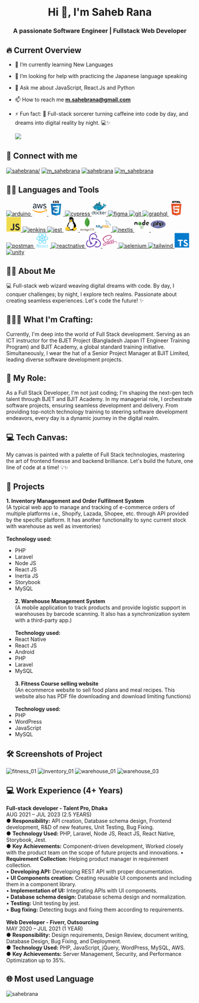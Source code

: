 <h1 align="center">Hi 👋, I'm Saheb Rana</h1>
<h3 align="center">A passionate Software Engineer | Fullstack Web Developer</h3>

## 🔥 Current Overview
- 🌱 I’m currently learning New Languages
- 🤔 I’m looking for help with practicing the Japanese language speaking
- 💬 Ask me about JavaScript, React.Js and Python
- 📫 How to reach me **m.sahebrana@gmail.com**
- ⚡ Fun fact: 🚀 Full-stack sorcerer turning caffeine into code by day, and dreams into digital reality by night. 💻✨

  ![](https://komarev.com/ghpvc/?username=SahebRana&color=blue)

<h2 align="left">📇 Connect with me</h2>
<p align="left">
<a href="https://linkedin.com/in/sahebrana/" target="blank"><img align="center" src="https://raw.githubusercontent.com/rahuldkjain/github-profile-readme-generator/master/src/images/icons/Social/linked-in-alt.svg" alt="sahebrana/" height="30" width="40" /></a>
<a href="https://www.hackerrank.com/m_sahebrana" target="blank"><img align="center" src="https://raw.githubusercontent.com/rahuldkjain/github-profile-readme-generator/master/src/images/icons/Social/hackerrank.svg" alt="m_sahebrana" height="30" width="40" /></a>
<a href="https://www.leetcode.com/sahebrana" target="blank"><img align="center" src="https://raw.githubusercontent.com/rahuldkjain/github-profile-readme-generator/master/src/images/icons/Social/leet-code.svg" alt="sahebrana" height="30" width="40" /></a>
<a href="https://www.facebook.com/Contact.SahebRana" target="blank"><img align="center" src="https://raw.githubusercontent.com/rahuldkjain/github-profile-readme-generator/master/src/images/icons/Social/facebook.svg" alt="m_sahebrana" height="30" width="40" /></a>
</p>

<h2 align="left">🤹🏻 Languages and Tools</h2>
<p align="left"> <a href="https://www.arduino.cc/" target="_blank" rel="noreferrer"> <img src="https://cdn.worldvectorlogo.com/logos/arduino-1.svg" alt="arduino" width="40" height="40"/> </a> <a href="https://aws.amazon.com" target="_blank" rel="noreferrer"> <img src="https://raw.githubusercontent.com/devicons/devicon/master/icons/amazonwebservices/amazonwebservices-original-wordmark.svg" alt="aws" width="40" height="40"/> </a> <a href="https://www.w3schools.com/css/" target="_blank" rel="noreferrer"> <img src="https://raw.githubusercontent.com/devicons/devicon/master/icons/css3/css3-original-wordmark.svg" alt="css3" width="40" height="40"/> </a> <a href="https://www.cypress.io" target="_blank" rel="noreferrer"> <img src="https://raw.githubusercontent.com/simple-icons/simple-icons/6e46ec1fc23b60c8fd0d2f2ff46db82e16dbd75f/icons/cypress.svg" alt="cypress" width="40" height="40"/> </a> <a href="https://www.docker.com/" target="_blank" rel="noreferrer"> <img src="https://raw.githubusercontent.com/devicons/devicon/master/icons/docker/docker-original-wordmark.svg" alt="docker" width="40" height="40"/> </a> <a href="https://www.figma.com/" target="_blank" rel="noreferrer"> <img src="https://www.vectorlogo.zone/logos/figma/figma-icon.svg" alt="figma" width="40" height="40"/> </a> <a href="https://git-scm.com/" target="_blank" rel="noreferrer"> <img src="https://www.vectorlogo.zone/logos/git-scm/git-scm-icon.svg" alt="git" width="40" height="40"/> </a> <a href="https://graphql.org" target="_blank" rel="noreferrer"> <img src="https://www.vectorlogo.zone/logos/graphql/graphql-icon.svg" alt="graphql" width="40" height="40"/> </a> <a href="https://www.w3.org/html/" target="_blank" rel="noreferrer"> <img src="https://raw.githubusercontent.com/devicons/devicon/master/icons/html5/html5-original-wordmark.svg" alt="html5" width="40" height="40"/> </a> <a href="https://developer.mozilla.org/en-US/docs/Web/JavaScript" target="_blank" rel="noreferrer"> <img src="https://raw.githubusercontent.com/devicons/devicon/master/icons/javascript/javascript-original.svg" alt="javascript" width="40" height="40"/> </a> <a href="https://www.jenkins.io" target="_blank" rel="noreferrer"> <img src="https://www.vectorlogo.zone/logos/jenkins/jenkins-icon.svg" alt="jenkins" width="40" height="40"/> </a> <a href="https://jestjs.io" target="_blank" rel="noreferrer"> <img src="https://www.vectorlogo.zone/logos/jestjsio/jestjsio-icon.svg" alt="jest" width="40" height="40"/> </a> <a href="https://www.linux.org/" target="_blank" rel="noreferrer"> <img src="https://raw.githubusercontent.com/devicons/devicon/master/icons/linux/linux-original.svg" alt="linux" width="40" height="40"/> </a> <a href="https://www.mongodb.com/" target="_blank" rel="noreferrer"> <img src="https://raw.githubusercontent.com/devicons/devicon/master/icons/mongodb/mongodb-original-wordmark.svg" alt="mongodb" width="40" height="40"/> </a> <a href="https://www.mysql.com/" target="_blank" rel="noreferrer"> <img src="https://raw.githubusercontent.com/devicons/devicon/master/icons/mysql/mysql-original-wordmark.svg" alt="mysql" width="40" height="40"/> </a> <a href="https://nextjs.org/" target="_blank" rel="noreferrer"> <img src="https://cdn.worldvectorlogo.com/logos/nextjs-2.svg" alt="nextjs" width="40" height="40"/> </a> <a href="https://nodejs.org" target="_blank" rel="noreferrer"> <img src="https://raw.githubusercontent.com/devicons/devicon/master/icons/nodejs/nodejs-original-wordmark.svg" alt="nodejs" width="40" height="40"/> </a> <a href="https://www.php.net" target="_blank" rel="noreferrer"> <img src="https://raw.githubusercontent.com/devicons/devicon/master/icons/php/php-original.svg" alt="php" width="40" height="40"/> </a> <a href="https://postman.com" target="_blank" rel="noreferrer"> <img src="https://www.vectorlogo.zone/logos/getpostman/getpostman-icon.svg" alt="postman" width="40" height="40"/> </a> <a href="https://reactjs.org/" target="_blank" rel="noreferrer"> <img src="https://raw.githubusercontent.com/devicons/devicon/master/icons/react/react-original-wordmark.svg" alt="react" width="40" height="40"/> </a> <a href="https://reactnative.dev/" target="_blank" rel="noreferrer"> <img src="https://reactnative.dev/img/header_logo.svg" alt="reactnative" width="40" height="40"/> </a> <a href="https://redux.js.org" target="_blank" rel="noreferrer"> <img src="https://raw.githubusercontent.com/devicons/devicon/master/icons/redux/redux-original.svg" alt="redux" width="40" height="40"/> </a> <a href="https://sass-lang.com" target="_blank" rel="noreferrer"> <img src="https://raw.githubusercontent.com/devicons/devicon/master/icons/sass/sass-original.svg" alt="sass" width="40" height="40"/> </a> <a href="https://www.selenium.dev" target="_blank" rel="noreferrer"> <img src="https://raw.githubusercontent.com/detain/svg-logos/780f25886640cef088af994181646db2f6b1a3f8/svg/selenium-logo.svg" alt="selenium" width="40" height="40"/> </a> <a href="https://tailwindcss.com/" target="_blank" rel="noreferrer"> <img src="https://www.vectorlogo.zone/logos/tailwindcss/tailwindcss-icon.svg" alt="tailwind" width="40" height="40"/> </a> <a href="https://www.typescriptlang.org/" target="_blank" rel="noreferrer"> <img src="https://raw.githubusercontent.com/devicons/devicon/master/icons/typescript/typescript-original.svg" alt="typescript" width="40" height="40"/> </a> <a href="https://unity.com/" target="_blank" rel="noreferrer"> <img src="https://www.vectorlogo.zone/logos/unity3d/unity3d-icon.svg" alt="unity" width="40" height="40"/> </a> </p>

## 👨‍💻 About Me

💻 Full-stack web wizard weaving digital dreams with code. By day, I conquer challenges; by night, I explore tech realms. Passionate about creating seamless experiences. Let's code the future! ✨

## 👨🏽‍💻 What I'm Crafting:
Currently, I'm deep into the world of Full Stack development. Serving as an ICT instructor for the BJET Project (Bangladesh Japan IT Engineer Training Program) and BJIT Academy, a global standard training initiative. Simultaneously, I wear the hat of a Senior Project Manager at BJIT Limited, leading diverse software development projects.

## 🚀 My Role:
As a Full Stack Developer, I'm not just coding; I'm shaping the next-gen tech talent through BJET and BJIT Academy. In my managerial role, I orchestrate software projects, ensuring seamless development and delivery. From providing top-notch technology training to steering software development endeavors, every day is a dynamic journey in the digital realm.

## 💻 Tech Canvas:
My canvas is painted with a palette of Full Stack technologies, mastering the art of frontend finesse and backend brilliance. Let's build the future, one line of code at a time! 💡✨

## 🌟 Projects
**1. Inventory Management and Order Fulfilment System**
\
(A typical web app to
manage and tracking of e-commerce orders of multiple platforms i.e., Shopify,
Lazada, Shopee, etc. through API provided by the specific platform. It has
another functionality to sync current stock with warehouse as well as
inventories)
\
\
**Technology used:**
- PHP
- Laravel
- Node JS
- React JS
- Inertia JS
- Storybook
- MySQL
\
\
**2. Warehouse Management System**
\
(A mobile application to track products and
provide logistic support in warehouses by barcode scanning. It also has a
synchronization system with a third-party app.)
\
\
**Technology used:**
- React Native
- React JS
- Android
- PHP
- Laravel
- MySQL
\
\
**3. Fitness Course selling website**
\
(An ecommerce website to sell food plans and
meal recipes. This website also has PDF file downloading and download limiting
functions)
\
\
**Technology used:**
- PHP
- WordPress
- JavaScript
- MySQL

## 🛠️ Screenshots of Project
![fitness_01](https://github.com/SahebRana/SahebRana/assets/66863042/50019a85-1ed4-4aeb-9303-aa835c7a8630)
![inventory_01](https://github.com/SahebRana/SahebRana/assets/66863042/27127439-4903-4d02-93dd-e9bd49b09648)
![warehouse_01](https://github.com/SahebRana/SahebRana/assets/66863042/13a61d41-9fcc-4c0e-aec3-74031de3c821)
![warehouse_03](https://github.com/SahebRana/SahebRana/assets/66863042/bf6f8c8d-c1bd-4b21-9f6f-c4fc0b086459)

## 💻 Work Experience (4+ Years)
**Full-stack developer - Talent Pro, Dhaka**
\
AUG 2021 – JUL 2023 (2.5 YEARS)
\
● **Responsibility:** API creation, Database schema design, Frontend
development, R&D of new features, Unit Testing, Bug Fixing.
\
● **Technology Used:** PHP, Laravel, Node JS, React JS, React Native,
Storybook, Jest.
\
● **Key Achievements:** Component-driven development, Worked closely
with the product team on the scope of future projects and innovations.
• **Requirement Collection:** Helping product manager in
requirement collection.
\
• **Developing API:** Developing REST API with proper
documentation.
\
• **UI Components creation:** Creating reusable UI
components and including them in a component library.
\
• **Implementation of UI:** Integrating APIs with UI
components.
\
• **Database schema design:** Database schema design and
normalization.
\
• **Testing:** Unit testing by jest.
\
• **Bug fixing:** Detecting bugs and fixing them according to
requirements.
\
\
**Web Developer - Fiverr, Outsourcing**
\
MAY 2020 – JUL 2021 (1 YEAR)
\
● **Responsibility:** Design requirements, Design Review, document writing,
Database Design, Bug Fixing, and Deployment.
\
● **Technology Used:** PHP, JavaScript, jQuery, WordPress, MySQL, AWS.
\
● **Key Achievements:** Server Management, Security, and Performance
Optimization up to 35%.

## 🌐 Most used Language
<p><img align="center" src="https://github-readme-stats.vercel.app/api/top-langs?username=sahebrana&show_icons=true&locale=en&layout=compact" alt="sahebrana" /></p>


